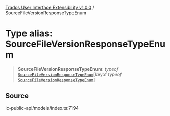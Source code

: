 [Trados User Interface Extensibility v1.0.0](../wiki/globals) / SourceFileVersionResponseTypeEnum

# Type alias: SourceFileVersionResponseTypeEnum

> **SourceFileVersionResponseTypeEnum**: *typeof* [`SourceFileVersionResponseTypeEnum`](../wiki/Variable.SourceFileVersionResponseTypeEnum)\[keyof *typeof* [`SourceFileVersionResponseTypeEnum`](../wiki/Variable.SourceFileVersionResponseTypeEnum)\]

## Source

lc-public-api/models/index.ts:7194
